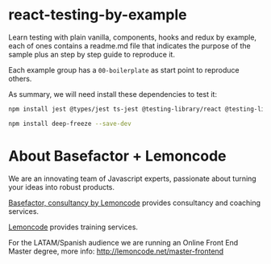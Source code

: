 # react-testing-by-example

Learn testing with plain vanilla, components, hooks and redux by example, each of ones contains a readme.md file that indicates the purpose of the sample plus an step by step guide to reproduce it.

Each example group has a `00-boilerplate` as start point to reproduce others.

As summary, we will need install these dependencies to test it:

```bash
npm install jest @types/jest ts-jest @testing-library/react @testing-library/react-hooks react-test-renderer --save-dev

npm install deep-freeze --save-dev
```

# About Basefactor + Lemoncode

We are an innovating team of Javascript experts, passionate about turning your ideas into robust products.

[Basefactor, consultancy by Lemoncode](http://www.basefactor.com) provides consultancy and coaching services.

[Lemoncode](http://lemoncode.net/services/en/#en-home) provides training services.

For the LATAM/Spanish audience we are running an Online Front End Master degree, more info: http://lemoncode.net/master-frontend
